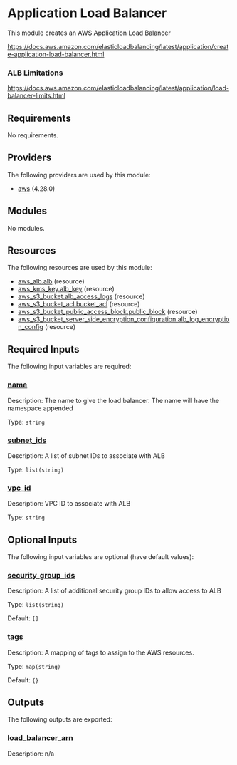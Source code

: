 # Application Load Balancer

This module creates an AWS Application Load Balancer

https://docs.aws.amazon.com/elasticloadbalancing/latest/application/create-application-load-balancer.html

### ALB Limitations

https://docs.aws.amazon.com/elasticloadbalancing/latest/application/load-balancer-limits.html

## Requirements

No requirements.

## Providers

The following providers are used by this module:

- <a name="provider_aws"></a> [aws](#provider_aws) (4.28.0)

## Modules

No modules.

## Resources

The following resources are used by this module:

- [aws_alb.alb](https://registry.terraform.io/providers/hashicorp/aws/latest/docs/resources/alb) (resource)
- [aws_kms_key.alb_key](https://registry.terraform.io/providers/hashicorp/aws/latest/docs/resources/kms_key) (resource)
- [aws_s3_bucket.alb_access_logs](https://registry.terraform.io/providers/hashicorp/aws/latest/docs/resources/s3_bucket) (resource)
- [aws_s3_bucket_acl.bucket_acl](https://registry.terraform.io/providers/hashicorp/aws/latest/docs/resources/s3_bucket_acl) (resource)
- [aws_s3_bucket_public_access_block.public_block](https://registry.terraform.io/providers/hashicorp/aws/latest/docs/resources/s3_bucket_public_access_block) (resource)
- [aws_s3_bucket_server_side_encryption_configuration.alb_log_encryption_config](https://registry.terraform.io/providers/hashicorp/aws/latest/docs/resources/s3_bucket_server_side_encryption_configuration) (resource)

## Required Inputs

The following input variables are required:

### <a name="input_name"></a> [name](#input_name)

Description: The name to give the load balancer. The name will have the namespace appended

Type: `string`

### <a name="input_subnet_ids"></a> [subnet_ids](#input_subnet_ids)

Description: A list of subnet IDs to associate with ALB

Type: `list(string)`

### <a name="input_vpc_id"></a> [vpc_id](#input_vpc_id)

Description: VPC ID to associate with ALB

Type: `string`

## Optional Inputs

The following input variables are optional (have default values):

### <a name="input_security_group_ids"></a> [security_group_ids](#input_security_group_ids)

Description: A list of additional security group IDs to allow access to ALB

Type: `list(string)`

Default: `[]`

### <a name="input_tags"></a> [tags](#input_tags)

Description: A mapping of tags to assign to the AWS resources.

Type: `map(string)`

Default: `{}`

## Outputs

The following outputs are exported:

### <a name="output_load_balancer_arn"></a> [load_balancer_arn](#output_load_balancer_arn)

Description: n/a
